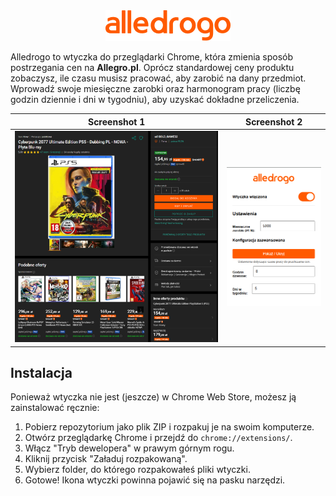 <div align="center">
  <img src="images/logo.png" alt="Alledrogo">
</div>

Alledrogo to wtyczka do przeglądarki Chrome, która zmienia sposób postrzegania cen na **Allegro.pl**. Oprócz standardowej ceny produktu zobaczysz, ile czasu musisz pracować, aby zarobić na dany przedmiot. Wprowadź swoje miesięczne zarobki oraz harmonogram pracy (liczbę godzin dziennie i dni w tygodniu), aby uzyskać dokładne przeliczenia.

| Screenshot 1 | Screenshot 2 |
|---|---|
| ![Screenshot 1](images/screenshot_1.png) | ![Screenshot 2](images/screenshot_2.png) |

## Instalacja

Ponieważ wtyczka nie jest (jeszcze) w Chrome Web Store, możesz ją zainstalować ręcznie:

1.  Pobierz repozytorium jako plik ZIP i rozpakuj je na swoim komputerze.
2.  Otwórz przeglądarkę Chrome i przejdź do `chrome://extensions/`.
3.  Włącz "Tryb dewelopera" w prawym górnym rogu.
4.  Kliknij przycisk "Załaduj rozpakowaną".
5.  Wybierz folder, do którego rozpakowałeś pliki wtyczki.
6.  Gotowe! Ikona wtyczki powinna pojawić się na pasku narzędzi.
